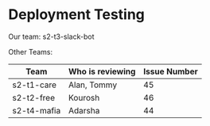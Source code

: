 # Deployment Testing
    
Our team: s2-t3-slack-bot

Other Teams:
  
| Team                     | Who is reviewing | Issue Number |
|--------------------------|------------------|--------------|
| s2-t1-care               | Alan, Tommy      |   45         |
| s2-t2-free               | Kourosh          |   46         |
| s2-t4-mafia              | Adarsha          |   44         |
